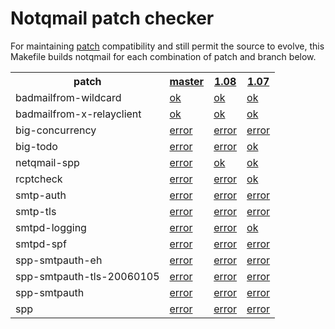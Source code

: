 Notqmail patch checker
======================
For maintaining
[patch](https://github.com/notqmail/notqmail/wiki/Patches)
compatibility and still permit the source to evolve, this Makefile
builds notqmail for each combination of patch and branch below.

<table>
	<tr>
		<th>patch</th>
		<th><a href=/8c53cd40a3329d682a905decb1f8734fa1ba2e9a>master</a></th>
		<th><a href=/e77f33bd5f614e967b0716a72dd706462d36a477>1.08</a></th>
		<th><a href=/aab15b1fea8a6c48953bf152a334d6a1840184c3>1.07</a></th>
	</tr>
	<tr>
		<td>badmailfrom-wildcard</td>
		<td><a href=log/8c53cd40a3329d682a905decb1f8734fa1ba2e9a-badmailfrom-wildcard.log>ok</a></td>
		<td><a href=log/e77f33bd5f614e967b0716a72dd706462d36a477-badmailfrom-wildcard.log>ok</a></td>
		<td><a href=log/aab15b1fea8a6c48953bf152a334d6a1840184c3-badmailfrom-wildcard.log>ok</a></td>
	</tr>
	<tr>
		<td>badmailfrom-x-relayclient</td>
		<td><a href=log/8c53cd40a3329d682a905decb1f8734fa1ba2e9a-badmailfrom-x-relayclient.log>ok</a></td>
		<td><a href=log/e77f33bd5f614e967b0716a72dd706462d36a477-badmailfrom-x-relayclient.log>ok</a></td>
		<td><a href=log/aab15b1fea8a6c48953bf152a334d6a1840184c3-badmailfrom-x-relayclient.log>ok</a></td>
	</tr>
	<tr>
		<td>big-concurrency</td>
		<td><a href=log/8c53cd40a3329d682a905decb1f8734fa1ba2e9a-big-concurrency.log>error</a></td>
		<td><a href=log/e77f33bd5f614e967b0716a72dd706462d36a477-big-concurrency.log>error</a></td>
		<td><a href=log/aab15b1fea8a6c48953bf152a334d6a1840184c3-big-concurrency.log>error</a></td>
	</tr>
	<tr>
		<td>big-todo</td>
		<td><a href=log/8c53cd40a3329d682a905decb1f8734fa1ba2e9a-big-todo.log>error</a></td>
		<td><a href=log/e77f33bd5f614e967b0716a72dd706462d36a477-big-todo.log>error</a></td>
		<td><a href=log/aab15b1fea8a6c48953bf152a334d6a1840184c3-big-todo.log>ok</a></td>
	</tr>
	<tr>
		<td>netqmail-spp</td>
		<td><a href=log/8c53cd40a3329d682a905decb1f8734fa1ba2e9a-netqmail-spp.log>error</a></td>
		<td><a href=log/e77f33bd5f614e967b0716a72dd706462d36a477-netqmail-spp.log>ok</a></td>
		<td><a href=log/aab15b1fea8a6c48953bf152a334d6a1840184c3-netqmail-spp.log>ok</a></td>
	</tr>
	<tr>
		<td>rcptcheck</td>
		<td><a href=log/8c53cd40a3329d682a905decb1f8734fa1ba2e9a-rcptcheck.log>error</a></td>
		<td><a href=log/e77f33bd5f614e967b0716a72dd706462d36a477-rcptcheck.log>error</a></td>
		<td><a href=log/aab15b1fea8a6c48953bf152a334d6a1840184c3-rcptcheck.log>ok</a></td>
	</tr>
	<tr>
		<td>smtp-auth</td>
		<td><a href=log/8c53cd40a3329d682a905decb1f8734fa1ba2e9a-smtp-auth.log>error</a></td>
		<td><a href=log/e77f33bd5f614e967b0716a72dd706462d36a477-smtp-auth.log>error</a></td>
		<td><a href=log/aab15b1fea8a6c48953bf152a334d6a1840184c3-smtp-auth.log>error</a></td>
	</tr>
	<tr>
		<td>smtp-tls</td>
		<td><a href=log/8c53cd40a3329d682a905decb1f8734fa1ba2e9a-smtp-tls.log>error</a></td>
		<td><a href=log/e77f33bd5f614e967b0716a72dd706462d36a477-smtp-tls.log>error</a></td>
		<td><a href=log/aab15b1fea8a6c48953bf152a334d6a1840184c3-smtp-tls.log>error</a></td>
	</tr>
	<tr>
		<td>smtpd-logging</td>
		<td><a href=log/8c53cd40a3329d682a905decb1f8734fa1ba2e9a-smtpd-logging.log>error</a></td>
		<td><a href=log/e77f33bd5f614e967b0716a72dd706462d36a477-smtpd-logging.log>error</a></td>
		<td><a href=log/aab15b1fea8a6c48953bf152a334d6a1840184c3-smtpd-logging.log>ok</a></td>
	</tr>
	<tr>
		<td>smtpd-spf</td>
		<td><a href=log/8c53cd40a3329d682a905decb1f8734fa1ba2e9a-smtpd-spf.log>error</a></td>
		<td><a href=log/e77f33bd5f614e967b0716a72dd706462d36a477-smtpd-spf.log>error</a></td>
		<td><a href=log/aab15b1fea8a6c48953bf152a334d6a1840184c3-smtpd-spf.log>error</a></td>
	</tr>
	<tr>
		<td>spp-smtpauth-eh</td>
		<td><a href=log/8c53cd40a3329d682a905decb1f8734fa1ba2e9a-spp-smtpauth-eh.log>error</a></td>
		<td><a href=log/e77f33bd5f614e967b0716a72dd706462d36a477-spp-smtpauth-eh.log>error</a></td>
		<td><a href=log/aab15b1fea8a6c48953bf152a334d6a1840184c3-spp-smtpauth-eh.log>error</a></td>
	</tr>
	<tr>
		<td>spp-smtpauth-tls-20060105</td>
		<td><a href=log/8c53cd40a3329d682a905decb1f8734fa1ba2e9a-spp-smtpauth-tls-20060105.log>error</a></td>
		<td><a href=log/e77f33bd5f614e967b0716a72dd706462d36a477-spp-smtpauth-tls-20060105.log>error</a></td>
		<td><a href=log/aab15b1fea8a6c48953bf152a334d6a1840184c3-spp-smtpauth-tls-20060105.log>error</a></td>
	</tr>
	<tr>
		<td>spp-smtpauth</td>
		<td><a href=log/8c53cd40a3329d682a905decb1f8734fa1ba2e9a-spp-smtpauth.log>error</a></td>
		<td><a href=log/e77f33bd5f614e967b0716a72dd706462d36a477-spp-smtpauth.log>error</a></td>
		<td><a href=log/aab15b1fea8a6c48953bf152a334d6a1840184c3-spp-smtpauth.log>error</a></td>
	</tr>
	<tr>
		<td>spp</td>
		<td><a href=log/8c53cd40a3329d682a905decb1f8734fa1ba2e9a-spp.log>error</a></td>
		<td><a href=log/e77f33bd5f614e967b0716a72dd706462d36a477-spp.log>error</a></td>
		<td><a href=log/aab15b1fea8a6c48953bf152a334d6a1840184c3-spp.log>error</a></td>
	</tr>
</table>
